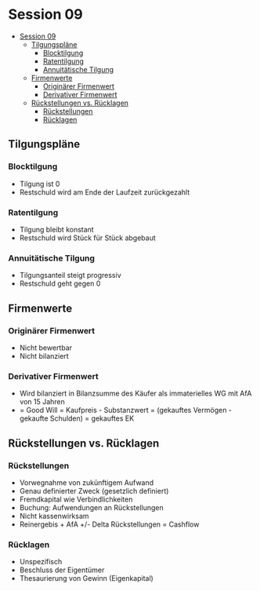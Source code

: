 # Session 09

<!-- @import "[TOC]" {cmd="toc" depthFrom=1 depthTo=6 orderedList=false} -->
<!-- code_chunk_output -->

* [Session 09](#session-09)
	* [Tilgungspläne](#tilgungspläne)
		* [Blocktilgung](#blocktilgung)
		* [Ratentilgung](#ratentilgung)
		* [Annuitätische Tilgung](#annuitätische-tilgung)
	* [Firmenwerte](#firmenwerte)
		* [Originärer Firmenwert](#originärer-firmenwert)
		* [Derivativer Firmenwert](#derivativer-firmenwert)
	* [Rückstellungen vs. Rücklagen](#rückstellungen-vs-rücklagen)
		* [Rückstellungen](#rückstellungen)
		* [Rücklagen](#rücklagen)

<!-- /code_chunk_output -->

## Tilgungspläne
### Blocktilgung
* Tilgung ist 0
* Restschuld wird am Ende der Laufzeit zurückgezahlt

### Ratentilgung
* Tilgung bleibt konstant
* Restschuld wird Stück für Stück abgebaut

### Annuitätische Tilgung
* Tilgungsanteil steigt progressiv
* Restschuld geht gegen 0

## Firmenwerte
### Originärer Firmenwert
* Nicht bewertbar
* Nicht bilanziert

### Derivativer Firmenwert
* Wird bilanziert in Bilanzsumme des Käufer als immaterielles WG mit AfA von 15 Jahren
* = Good Will = Kaufpreis - Substanzwert = (gekauftes Vermögen - gekaufte Schulden) = gekauftes EK

## Rückstellungen vs. Rücklagen
### Rückstellungen
* Vorwegnahme von zukünftigem Aufwand
* Genau definierter Zweck (gesetzlich definiert)
* Fremdkapital wie Verbindlichkeiten
* Buchung: Aufwendungen an Rückstellungen
* Nicht kassenwirksam
* Reinergebis + AfA +/- Delta Rückstellungen = Cashflow

### Rücklagen
* Unspezifisch
* Beschluss der Eigentümer
* Thesaurierung von Gewinn (Eigenkapital)